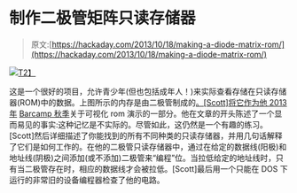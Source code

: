 # 制作二极管矩阵只读存储器

> 原文:[https://hackaday.com/2013/10/18/making-a-diode-matrix-rom/](https://hackaday.com/2013/10/18/making-a-diode-matrix-rom/)

[![](../Images/7de17790340794eb63960c27c9d8434c.png)T2】](http://hackaday.com/wp-content/uploads/2013/10/2013-10-16-01-33-40_annotated.jpg)

这是一个很好的项目，允许青少年(但也包括成年人！)来实际查看存储在只读存储器(ROM)中的数据。上图所示的内存是由二极管制成的[。[Scott]将它作为他 2013 年](http://geodesicsphere.blogspot.ch/2013/10/visualizing-roms-1-diode-matrix-rom.html) [Barcamp 秋季](http://barcamproc.org/)关于可视化 rom 演示的一部分。他在文章的开头陈述了一个显而易见的事实:这种记忆是不实际的。尽管如此，这仍然是一个有趣的练习。[Scott]然后详细描述了你能找到的所有不同种类的只读存储器，并用几句话解释了它们是如何工作的。在他的二极管只读存储器中，通过在给定的数据线(阳极)和地址线(阴极)之间添加(或不添加)二极管来“编程”位。当拉低给定的地址线时，只有当二极管存在时，相应的数据线才会被拉低。[Scott]最后用一个只能在 DOS 下运行的非常旧的设备编程器检查了他的电路。